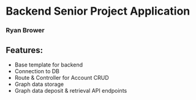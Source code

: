 # Backend Senior Project Application
### Ryan Brower

## Features:

* Base template for backend
* Connection to DB
* Route & Controller for Account CRUD
* Graph data storage
* Graph data deposit & retrieval API endpoints
